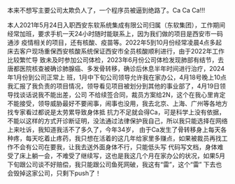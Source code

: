    本来不想写主要公司太欺负人了，一个程序员被逼到绝路了。Ca Ca Ca!!!
   
   本人2021年5月24日入职西安东软系统集成有限公司归属（东软集团），工作期间经常加班，要求手机一天24小时随时能联系上，因为我们做的项目是西安市一码通涉
疫情相关的项目，还有核酸、疫苗等。2022年5到10月份经常凌晨4点多起床去客户现场重保西安核酸系统保证西安市全员核酸顺利进行，由于2022年工作比较繁忙导
致未及时参加公司体检，2023年6月份公司体检发现肺部有结节，去唐都医院核查被确诊肺腺癌、多发骨转移，确诊后休息半年时间进行治疗，2024年1月份到公司正常上
班，1月中下旬公司领导允许我在家办公，4月18号晚上10点我汇报了我负责的项目情况，领导看见项目被划分到其他的事业部了，4月19日领导找谈话说我不能出差，公司
不给续签合同，裁员方案给2N，这个在我心里肯定不能接受，领导威胁最好不要闹事，闹事也没用，我去北京、上海、广州等各地方找专家看过都说是太劳累导致身体抵
抗力不足就会得Ca，可是科学上没有依据，不能以这样的方式开诊断证明，没法通过法律保护我自己，所以我只能选择在网络上来吐诉，我知道我活不了多久了，今年34岁，
由于Ca发生了骨转移身上每天各种疼，每天吃着止疼药，我只想在活着的这几年给家里多赚点，如果被裁员再找工作不会有公司在要我，让我去送外面身体不行，只能低头写
代码写文档，身体难受了床上躺一会，不难受了继续写，这也是我这几个月在家办公的状况，如果5月下旬跟公司谈不好赔偿，我只能跟公司鱼死网破，我这有“雷”，这个“雷”
下去也会毁掉这家公司，只剩下push了！
